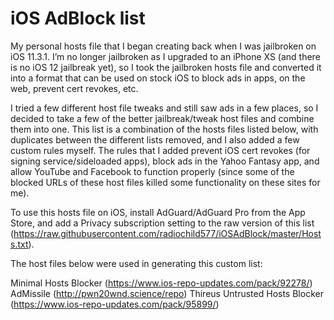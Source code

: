 # iOS AdBlock list

My personal hosts file that I began creating back when I was jailbroken on iOS 11.3.1. I’m no longer jailbroken as I upgraded to an iPhone XS (and there is no iOS 12 jailbreak yet), so I took the jailbroken hosts file and converted it into a format that can be used on stock iOS to block ads in apps, on the web, prevent cert revokes, etc. 

I tried a few different host file tweaks and still saw ads in a few places, so I decided to take a few of the better jailbreak/tweak host files and combine them into one. This list is a combination of the hosts files listed below, with duplicates between the different lists removed, and I also added a few custom rules myself. The rules that I added prevent iOS cert revokes (for signing service/sideloaded apps), block ads in the Yahoo Fantasy app, and allow YouTube and Facebook to function properly (since some of the blocked URLs of these host files killed some functionality on these sites for me). 

To use this hosts file on iOS, install AdGuard/AdGuard Pro from the App Store, and add a Privacy subscription setting to the raw version of this list (https://raw.githubusercontent.com/radiochild577/iOSAdBlock/master/Hosts.txt).  


The host files below were used in generating this custom list:

Minimal Hosts Blocker (https://www.ios-repo-updates.com/pack/92278/)
AdMissile (http://pwn20wnd.science/repo)
Thireus Untrusted Hosts Blocker (https://www.ios-repo-updates.com/pack/95899/)
